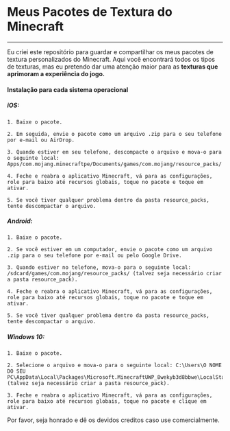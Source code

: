 # Meus Pacotes de Textura do Minecraft
---
Eu criei este repositório para guardar e compartilhar os meus pacotes de textura personalizados do Minecraft. Aqui você encontrará todos os tipos de texturas, mas eu pretendo dar uma atenção maior para as **texturas que aprimoram a experiência do jogo.**

#### Instalação para cada sistema operacional

##### iOS:

    1. Baixe o pacote.

    2. Em seguida, envie o pacote como um arquivo .zip para o seu telefone por e-mail ou AirDrop.

    3. Quando estiver em seu telefone, descompacte o arquivo e mova-o para o seguinte local: Apps/com.mojang.minecraftpe/Documents/games/com.mojang/resource_packs/

    4. Feche e reabra o aplicativo Minecraft, vá para as configurações, role para baixo até recursos globais, toque no pacote e toque em ativar.

    5. Se você tiver qualquer problema dentro da pasta resource_packs, tente descompactar o arquivo.

##### Android:

    1. Baixe o pacote.

    2. Se você estiver em um computador, envie o pacote como um arquivo .zip para o seu telefone por e-mail ou pelo Google Drive.

    3. Quando estiver no telefone, mova-o para o seguinte local: /sdcard/games/com.mojang/resource_packs/ (talvez seja necessário criar a pasta resource_pack).

    4. Feche e reabra o aplicativo Minecraft, vá para as configurações, role para baixo até recursos globais, toque no pacote e toque em ativar.

    5. Se você tiver qualquer problema dentro da pasta resource_packs, tente descompactar o arquivo.

##### Windows 10:

    1. Baixe o pacote.

    2. Selecione o arquivo e mova-o para o seguinte local: C:\Users\O NOME DO SEU PC\AppData\Local\Packages\Microsoft.MinecraftUWP_8wekyb3d8bbwe\LocalState\games\com.mojang\resource_packs (talvez seja necessário criar a pasta resource_pack).

    3. Feche e reabra o aplicativo Minecraft, vá para as configurações, role para baixo até recursos globais, toque no pacote e clique em ativar.


Por favor, seja honrado e dê os devidos creditos caso use comercialmente.